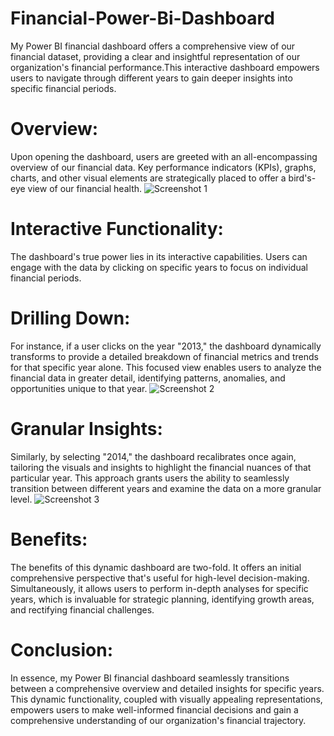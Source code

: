 # Financial-Power-Bi-Dashboard
My Power BI financial dashboard offers a comprehensive view of our financial dataset, 
providing a clear and insightful representation of our organization's financial performance.This interactive dashboard 
empowers users to navigate through different years to gain deeper insights into specific financial periods.

# Overview:
Upon opening the dashboard, users are greeted with an all-encompassing overview of our financial data. Key 
performance indicators (KPIs), graphs, charts, and other visual elements are strategically placed to 
offer a bird's-eye view of our financial health.
![Screenshot 1](https://github.com/aj885829/Financial-Power-Bi-Dashboard/assets/98203988/5aee9efb-3dda-4424-b652-2a380e2ae417)

# Interactive Functionality:
The dashboard's true power lies in its interactive capabilities. Users can engage with the data by clicking on 
specific years to focus on individual financial periods.

# Drilling Down:
For instance, if a user clicks on the year "2013," the dashboard dynamically transforms to provide a detailed breakdown 
of financial metrics and trends for that specific year alone. This focused view enables users to analyze the financial 
data in greater detail, identifying patterns, anomalies, and opportunities unique to that year.
![Screenshot 2](https://github.com/aj885829/Financial-Power-Bi-Dashboard/assets/98203988/00c9c92c-6149-40ee-ad64-12796774838f)

# Granular Insights:
Similarly, by selecting "2014," the dashboard recalibrates once again, tailoring the visuals and insights 
to highlight the financial nuances of that particular year. This approach grants users the ability to seamlessly 
transition between different years and examine the data on a more granular level.
![Screenshot 3](https://github.com/aj885829/Financial-Power-Bi-Dashboard/assets/98203988/d771ea76-ca2b-4dc7-ad23-8ed9f0142ea0)

# Benefits:
The benefits of this dynamic dashboard are two-fold. It offers an initial comprehensive perspective that's useful for high-level decision-making.
Simultaneously, it allows users to perform in-depth analyses for specific years, which is invaluable for strategic planning, 
identifying growth areas, and rectifying financial challenges.

# Conclusion:
In essence, my Power BI financial dashboard seamlessly transitions between a comprehensive overview and detailed insights for 
specific years. This dynamic functionality, coupled with visually appealing representations, empowers users to make well-informed 
financial decisions and gain a comprehensive understanding of our organization's financial trajectory.
